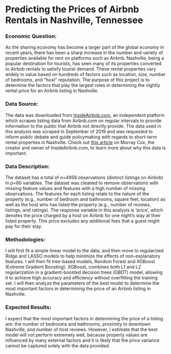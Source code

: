 # Predicting the Prices of Airbnb Rentals in Nashville, Tennessee
### Economic Question:
As the sharing economy has become a larger part of the global economy in recent years, there has been a sharp increase in the number and variety of properties available for rent on platforms such as Airbnb. Nashville, being a popular destination for tourists, has seen many of its properties converted to Airbnb rentals to satisfy tourist demand. These rental properties vary widely in value based on hundreds of factors such as location, size, number of bedrooms, and “host” reputation. The purpose of this project is to determine the factors that play the largest roles in determining the nightly rental price for an Airbnb listing in Nashville.
### Data Source:
The data was downloaded from [InsideAirbnb.com](InsideAirbnb.com), an independent platform which scrapes listing data from Airbnb.com on regular intervals to provide information to the public that Airbnb not directly provide. The data used in this analysis was scraped in September of 2019 and was requested to inform public debate and guide policymaking with regards to short-term rental properties in Nashville. Check out [this article](https://www.bloomberg.com/news/articles/2019-05-23/meet-murray-cox-airbnb-s-public-enemy-no-1-in-new-york) on Murray Cox, the creator and owner of InsideAirbnb.com, to learn more about why this data is important.
### Data Description:
The dataset has a total of n=4958 observations (distinct listings on Airbnb) in p=60 variables. The dataset was cleaned to remove observations with missing feature values and features with a high number of missing observations. The features for each listing relate to the nature of the property (e.g., number of bedroom and bathrooms, square feet, location) as well as the host who has listed the property (e.g., number of reviews, listings, and ratings). The response variable in this analysis is ‘price’, which denotes the price charged by a host on Airbnb for one night’s stay at their listed property. This price excludes any additional fees that a guest might pay for their stay.
### Methodologies:
I will first fit a simple linear model to the data, and then move to regularized Ridge and LASSO models to help minimize the effects of non-explanatory features. I will then fit tree-based models, Random Forest and XGBoost (Extreme Gradient Boosting). XGBoost, combines both L1 and L2 regularization in a gradient-boosted decision trees (GBDT) model, allowing it to achieve high accuracy and efficiency without overfitting the training set. I will then analyze the parameters of the best model to determine the most important factors in determining the price of an Airbnb listing in Nashville.
### Expected Results:
I expect that the most important factors in determining the price of a listing are: the number of bedrooms and bathrooms, proximity to downtown Nashville, and number of host reviews. However, I estimate that the best model will not perform extremely well, because property values are influenced by many external factors and it is likely that the price variance cannot be captured solely with the data provided.

